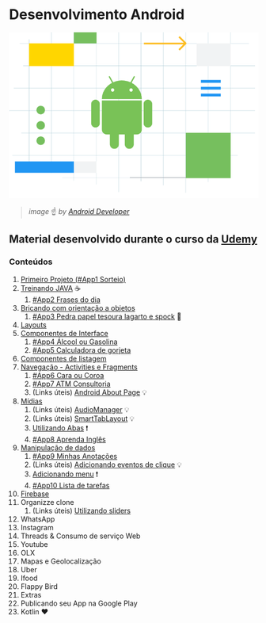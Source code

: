 # Desenvolvimento Android

![by Google in the official site for Android app developers](https://github.com/andermelo/udemy-desenvolvimento-android/blob/master/assets/images/android-image.png)
> *image* :point_up: *by [Android Developer](https://developer.android.com/)* 

## Material desenvolvido durante o curso da [Udemy](https://www.udemy.com/curso-de-desenvolvimento-android-oreo/)

### Conteúdos 

1. [Primeiro Projeto (#App1 Sorteio)](https://github.com/andermelo/udemy-desenvolvimento-android/tree/master/PrimeiroProjeto)
1. [Treinando JAVA](https://github.com/andermelo/udemy-desenvolvimento-android/tree/master/TreinandoJAVA) :coffee:
   1. [#App2 Frases do dia](https://github.com/andermelo/udemy-desenvolvimento-android/tree/master/TreinandoJAVA/FrasesDoDia)
1. [Bricando com orientação a objetos](https://github.com/andermelo/udemy-desenvolvimento-android/tree/master/OrientacaoObjeto/classesMetodos)
   1. [#App3 Pedra papel tesoura lagarto e spock](https://github.com/andermelo/udemy-desenvolvimento-android/tree/master/OrientacaoObjeto/Pedrapapeltesoura) :metal:
1. [Layouts](https://github.com/andermelo/udemy-desenvolvimento-android/tree/master/Layouts)
1. [Componentes de Interface](https://github.com/andermelo/udemy-desenvolvimento-android/tree/master/Componentesdeinterface)
   1. [#App4 Álcool ou Gasolina](https://github.com/andermelo/udemy-desenvolvimento-android/tree/master/Componentesdeinterface/Alcoolougasolina)
   1. [#App5 Calculadora de gorjeta](https://github.com/andermelo/udemy-desenvolvimento-android/tree/master/Componentesdeinterface/Calcgorjeta)   
1. [Componentes de listagem](https://github.com/andermelo/udemy-desenvolvimento-android/tree/master/CompListagem)
1. [Navegação - Activities e Fragments](https://github.com/andermelo/udemy-desenvolvimento-android/tree/master/nav-ActivitiesFragments)
   1. [#App6 Cara ou Coroa](https://github.com/andermelo/udemy-desenvolvimento-android/tree/master/nav-ActivitiesFragments/Caraoucoroa) 
   1. [#App7 ATM Consultoria](https://github.com/andermelo/udemy-desenvolvimento-android/tree/master/nav-ActivitiesFragments/ATMConsultoria)
   1. (Links úteis) [Android About Page](https://github.com/medyo/android-about-page) :bulb:
1. [Mídias](https://github.com/andermelo/udemy-desenvolvimento-android/tree/master/Midias)
   1. (Links úteis) [AudioManager](https://developer.android.com/reference/android/media/AudioManager) :bulb:
   1. (Links úteis) [SmartTabLayout](https://github.com/ogaclejapan/SmartTabLayout/) :bulb:
   1. [Utilizando Abas](https://github.com/andermelo/udemy-desenvolvimento-android/tree/master/Midias/Abas) :exclamation:
   1. [#App8 Aprenda Inglês](https://github.com/andermelo/udemy-desenvolvimento-android/tree/master/Midias/AprendaIngles)
1. [Manipulação de dados](https://github.com/andermelo/udemy-desenvolvimento-android/tree/master/ManipulacaoDados/)
   1. [#App9 Minhas Anotações](https://github.com/andermelo/udemy-desenvolvimento-android/tree/master/ManipulacaoDados/MinhasAnotacoes)
   1. (Links úteis) [Adicionando eventos de clique](https://github.com/jamiltondamasceno/RecyclerItemClickListener/blob/master/RecyclerItemClickListener.java) :bulb:
   1. [Adicionando menu](https://github.com/andermelo/udemy-desenvolvimento-android/tree/master/ManipulacaoDados/Menus) :exclamation:
   1. [#App10 Lista de tarefas](https://github.com/andermelo/udemy-desenvolvimento-android/tree/master/ManipulacaoDados/ListadeTarefas)
1. [Firebase](https://github.com/andermelo/udemy-desenvolvimento-android/tree/master/Firebase/FirebaseApp)
1. Organizze clone
   1. (Links úteis) [Utilizando sliders](https://github.com/heinrichreimer/material-intro)
1. WhatsApp
1. Instagram
1. Threads & Consumo de serviço Web
1. Youtube
1. OLX
1. Mapas e Geolocalização
1. Uber
1. Ifood
1. Flappy Bird
1. Extras
1. Publicando seu App na Google Play
1. Kotlin :heart:
